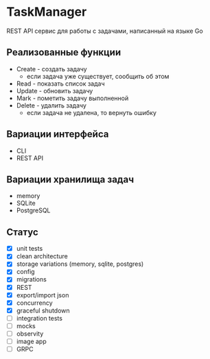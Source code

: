 # TaskManager
REST API сервис для работы с задачами, написанный на языке Go

## Реализованные функции
- Create - создать задачу
	- если задача уже существует, сообщить об этом
- Read - показать список задач
- Update - обновить задачу
- Mark - пометить задачу выполненной
- Delete - удалить задачу
	- если задача не удалена, то вернуть ошибку

## Вариации интерфейса
- CLI
- REST API

## Вариации хранилища задач
- memory
- SQLite
- PostgreSQL

## Статус
- [x] unit tests
- [x] clean architecture
- [x] storage variations (memory, sqlite, postgres)
- [x] config
- [x] migrations
- [x] REST
- [x] export/import json
- [x] concurrency
- [x] graceful shutdown
- [ ] integration tests
- [ ] mocks
- [ ] observity
- [ ] image app
- [ ] GRPC

